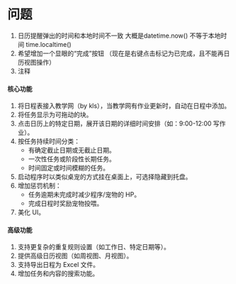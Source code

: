 # 问题
1. 日历提醒弹出的时间和本地时间不一致
大概是datetime.now() 不等于本地时间 time.localtime()
2. 希望增加一个显眼的“完成”按钮 （现在是右键点击标记为已完成，且不能再日历视图操作）
3. 注释

#### 核心功能
1. 将日程表接入教学网（by kls），当教学网有作业更新时，自动在日程中添加。
2. 将任务显示为可拖动的块。
3. 点击日历上的特定日期，展开该日期的详细时间安排（如：9:00-12:00 写作业）。
4. 按任务持续时间分类：
   - 有确定截止日期或无截止日期。
   - 一次性任务或阶段性长期任务。
   - 时间固定或时间模糊的任务。
5. 启动程序时以类似桌宠的方式挂在桌面上，可选择隐藏到托盘。
6. 增加惩罚机制：
   - 任务逾期未完成时减少程序/宠物的 HP。
   - 完成日程时奖励宠物投喂。
7. 美化 UI。

#### 高级功能
1. 支持更复杂的重复规则设置（如工作日、特定日期等）。
2. 提供高级日历视图（如周视图、月视图）。
3. 支持导出日程为 Excel 文件。
4. 增加任务和内容的搜索功能。